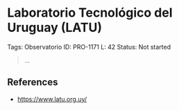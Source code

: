 # Laboratorio Tecnológico del Uruguay (LATU)

Tags: Observatorio
ID: PRO-1171
L: 42
Status: Not started

> …
> 

## References

- https://www.latu.org.uy/